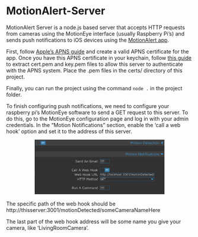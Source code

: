 # MotionAlert-Server
MotionAlert Server is a node.js based server that accepts HTTP requests from cameras using the MotionEye interface (usually Raspberry Pi’s) and sends push notifications to iOS devices using the [MotionAlert app](https://github.com/Nightsd01/MotionAlert).

First, follow [Apple’s APNS guide](https://developer.apple.com/library/ios/documentation/NetworkingInternet/Conceptual/RemoteNotificationsPG/Chapters/ApplePushService.html#//apple_ref/doc/uid/TP40008194-CH100-SW1) and create a valid APNS certificate for the app. Once you have this APNS certificate in your keychain, follow [this guide](https://blog.krishan711.com/generating-ios-push-certificates) to extract cert.pem and key.pem files to allow this server to authenticate with the APNS system.  Place the .pem files in the certs/ directory of this project.

Finally, you can run the project using the command `node .` in the project folder.

To finish configuring push notifications, we need to configure your raspberry pi’s MotionEye software to send a GET request to this server. To do this, go to the MotionEye configuration page and log in with your admin credentials. In the “Motion Notifications” section, enable the ‘call a web hook’ option and set it to the address of this server.

<p align="center">
  <img src=motionEyeConfig.png width="350"/>
</p>

The specific path of the web hook should be http://thisserver:3001/motionDetected/someCameraNameHere

The last part of the web hook address will be some name you give your camera, like ‘LivingRoomCamera’.
